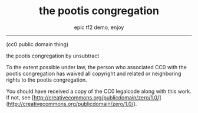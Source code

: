 <h1 align="center">the pootis congregation</h1>
<p align="center">epic tf2 demo, enjoy</p>

<hr>
(cc0 public domain thing)

the pootis congregation by unsubtract

To the extent possible under law, the person who associated CC0 with
the pootis congregation has waived all copyright and related or neighboring rights
to the pootis congregation.

You should have received a copy of the CC0 legalcode along with this
work.  If not, see [http://creativecommons.org/publicdomain/zero/1.0/]
(http://creativecommons.org/publicdomain/zero/1.0/).
